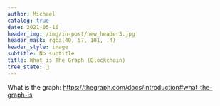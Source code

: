 ```yaml
---
author: Michael
catalog: true
date: 2021-05-16
header_img: /img/in-post/new_header3.jpg
header_mask: rgba(40, 57, 101, .4)
header_style: image
subtitle: No subtitle
title: What is The Graph (Blockchain)
tree_state: 🌱
---
```


What is the graph:
https://thegraph.com/docs/introduction#what-the-graph-is